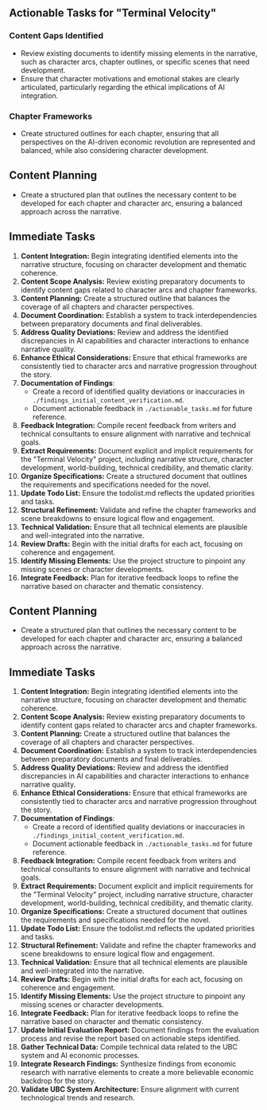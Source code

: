 ## Actionable Tasks for "Terminal Velocity"

### Content Gaps Identified
- Review existing documents to identify missing elements in the narrative, such as character arcs, chapter outlines, or specific scenes that need development.
- Ensure that character motivations and emotional stakes are clearly articulated, particularly regarding the ethical implications of AI integration.

### Chapter Frameworks
- Create structured outlines for each chapter, ensuring that all perspectives on the AI-driven economic revolution are represented and balanced, while also considering character development.

## Content Planning
- Create a structured plan that outlines the necessary content to be developed for each chapter and character arc, ensuring a balanced approach across the narrative.

## Immediate Tasks
1. **Content Integration:** Begin integrating identified elements into the narrative structure, focusing on character development and thematic coherence.
2. **Content Scope Analysis:** Review existing preparatory documents to identify content gaps related to character arcs and chapter frameworks.
3. **Content Planning:** Create a structured outline that balances the coverage of all chapters and character perspectives.
4. **Document Coordination:** Establish a system to track interdependencies between preparatory documents and final deliverables.
2. **Address Quality Deviations:** Review and address the identified discrepancies in AI capabilities and character interactions to enhance narrative quality.
3. **Enhance Ethical Considerations:** Ensure that ethical frameworks are consistently tied to character arcs and narrative progression throughout the story.
3. **Documentation of Findings**: 
   - Create a record of identified quality deviations or inaccuracies in `./findings_initial_content_verification.md`.
   - Document actionable feedback in `./actionable_tasks.md` for future reference.
2. **Feedback Integration:** Compile recent feedback from writers and technical consultants to ensure alignment with narrative and technical goals.
3. **Extract Requirements:** Document explicit and implicit requirements for the "Terminal Velocity" project, including narrative structure, character development, world-building, technical credibility, and thematic clarity.
3. **Organize Specifications:** Create a structured document that outlines the requirements and specifications needed for the novel.
4. **Update Todo List:** Ensure the todolist.md reflects the updated priorities and tasks.
2. **Structural Refinement:** Validate and refine the chapter frameworks and scene breakdowns to ensure logical flow and engagement.
3. **Technical Validation:** Ensure that all technical elements are plausible and well-integrated into the narrative.
4. **Review Drafts:** Begin with the initial drafts for each act, focusing on coherence and engagement.
5. **Identify Missing Elements:** Use the project structure to pinpoint any missing scenes or character developments.
6. **Integrate Feedback:** Plan for iterative feedback loops to refine the narrative based on character and thematic consistency.

## Content Planning
- Create a structured plan that outlines the necessary content to be developed for each chapter and character arc, ensuring a balanced approach across the narrative.

## Immediate Tasks
1. **Content Integration:** Begin integrating identified elements into the narrative structure, focusing on character development and thematic coherence.
2. **Content Scope Analysis:** Review existing preparatory documents to identify content gaps related to character arcs and chapter frameworks.
3. **Content Planning:** Create a structured outline that balances the coverage of all chapters and character perspectives.
4. **Document Coordination:** Establish a system to track interdependencies between preparatory documents and final deliverables.
2. **Address Quality Deviations:** Review and address the identified discrepancies in AI capabilities and character interactions to enhance narrative quality.
3. **Enhance Ethical Considerations:** Ensure that ethical frameworks are consistently tied to character arcs and narrative progression throughout the story.
3. **Documentation of Findings**: 
   - Create a record of identified quality deviations or inaccuracies in `./findings_initial_content_verification.md`.
   - Document actionable feedback in `./actionable_tasks.md` for future reference.
2. **Feedback Integration:** Compile recent feedback from writers and technical consultants to ensure alignment with narrative and technical goals.
3. **Extract Requirements:** Document explicit and implicit requirements for the "Terminal Velocity" project, including narrative structure, character development, world-building, technical credibility, and thematic clarity.
3. **Organize Specifications:** Create a structured document that outlines the requirements and specifications needed for the novel.
4. **Update Todo List:** Ensure the todolist.md reflects the updated priorities and tasks.
2. **Structural Refinement:** Validate and refine the chapter frameworks and scene breakdowns to ensure logical flow and engagement.
3. **Technical Validation:** Ensure that all technical elements are plausible and well-integrated into the narrative.
4. **Review Drafts:** Begin with the initial drafts for each act, focusing on coherence and engagement.
5. **Identify Missing Elements:** Use the project structure to pinpoint any missing scenes or character developments.
6. **Integrate Feedback:** Plan for iterative feedback loops to refine the narrative based on character and thematic consistency.
7. **Update Initial Evaluation Report:** Document findings from the evaluation process and revise the report based on actionable steps identified.
8. **Gather Technical Data:** Compile technical data related to the UBC system and AI economic processes.
9. **Integrate Research Findings:** Synthesize findings from economic research with narrative elements to create a more believable economic backdrop for the story.
10. **Validate UBC System Architecture:** Ensure alignment with current technological trends and research.
